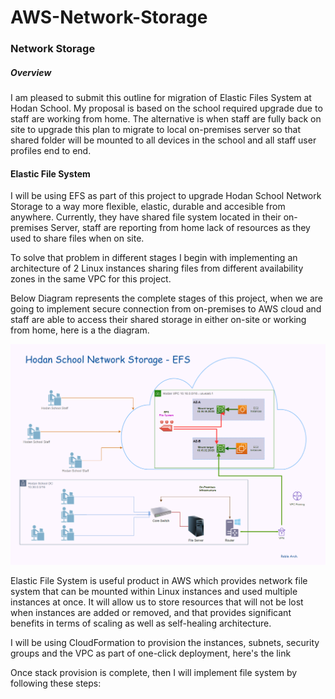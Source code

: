 # AWS-Network-Storage

### Network Storage
##### Overview
I am pleased to submit this outline for migration of Elastic Files System at Hodan School. My proposal is based on the school required upgrade due to staff are working from home. The alternative is when staff are fully back on site to upgrade this plan to migrate to local on-premises server so that shared folder will be mounted to all devices in the school and all staff user profiles end to end.

#### Elastic File System

I will be using EFS as part of this project to upgrade Hodan School Network Storage to a way more flexible, elastic, durable and accesible from anywhere. Currently, they have shared file system located in their on-premises Server, staff are reporting from home lack of resources as they used to share files when on site.

To solve that problem in different stages I begin with implementing an architecture of 2 Linux instances sharing files from different availability zones in the same VPC for this project. 

Below Diagram represents the complete stages of this project, when we are going to implement secure connection from on-premises to AWS cloud and staff are able to access their shared storage in either on-site or working from home, here is a the diagram. 

![Elastic File System](https://github.com/MoRoble/AWS-Network-Storage/blob/d84a35545eb15e44b372ab52b2c5fe8312f5810f/Hodan-EFS2.png)

Elastic File System is useful product in AWS which provides network file system that can be mounted within Linux instances and used multiple instances at once. It will allow us to store resources that will not be lost when instances are added or removed, and that provides significant benefits in terms of scaling as well as self-healing architecture.

I will be using CloudFormation to provision the instances, subnets, security groups and the VPC as part of one-click deployment, here's the link 

Once stack provision is complete, then I will implement file system by following these steps:
